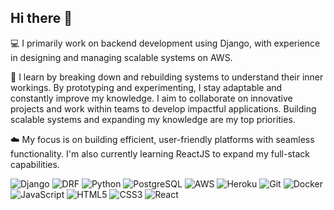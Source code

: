 ## Hi there 👋
💻 I primarily work on backend development using Django, with experience in designing and managing scalable systems on AWS.

🚀 I learn by breaking down and rebuilding systems to understand their inner workings. By prototyping and experimenting, I stay adaptable and constantly improve my knowledge. I aim to collaborate on innovative projects and work within teams to develop impactful applications. Building scalable systems and expanding my knowledge are my top priorities.

☁️ My focus is on building efficient, user-friendly platforms with seamless functionality. I'm also currently learning ReactJS to expand my full-stack capabilities.

![Django](https://img.shields.io/badge/Django-092E20?style=for-the-badge&logo=django&logoColor=white)
![DRF](https://img.shields.io/badge/DRF-ff1709?style=for-the-badge&logo=django&logoColor=white&label=DRF)
![Python](https://img.shields.io/badge/Python-Intermediate-3776AB?style=for-the-badge&logo=python&logoColor=white)
![PostgreSQL](https://img.shields.io/badge/PostgreSQL-336791?style=for-the-badge&logo=postgresql&logoColor=white)
![AWS](https://img.shields.io/badge/AWS-232F3E?style=for-the-badge&logo=amazonaws&logoColor=white)
![Heroku](https://img.shields.io/badge/Heroku-430098?style=for-the-badge&logo=heroku&logoColor=white)
![Git](https://img.shields.io/badge/Git-F05032?style=for-the-badge&logo=git&logoColor=white)
![Docker](https://img.shields.io/badge/Docker-2496ED?style=for-the-badge&logo=docker&logoColor=white)
![JavaScript](https://img.shields.io/badge/JavaScript-ES6+-F7DF1E?style=for-the-badge&logo=javascript&logoColor=black)
![HTML5](https://img.shields.io/badge/HTML5-E34F26?style=for-the-badge&logo=html5&logoColor=white)
![CSS3](https://img.shields.io/badge/CSS3-1572B6?style=for-the-badge&logo=css3&logoColor=white)
![React](https://img.shields.io/badge/ReactJS-20232A?style=for-the-badge&logo=react&logoColor=61DAFB)





